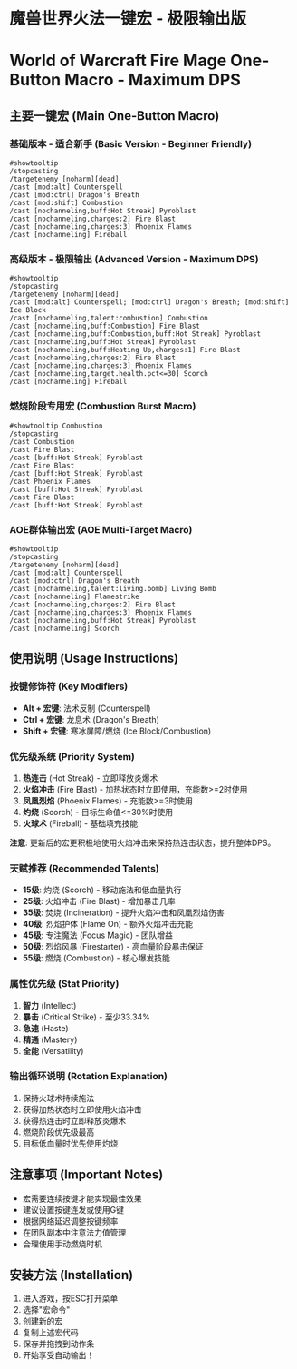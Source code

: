 # 魔兽世界火法一键宏 - 极限输出版
# World of Warcraft Fire Mage One-Button Macro - Maximum DPS

## 主要一键宏 (Main One-Button Macro)

### 基础版本 - 适合新手 (Basic Version - Beginner Friendly)
```
#showtooltip
/stopcasting
/targetenemy [noharm][dead]
/cast [mod:alt] Counterspell
/cast [mod:ctrl] Dragon's Breath
/cast [mod:shift] Combustion
/cast [nochanneling,buff:Hot Streak] Pyroblast
/cast [nochanneling,charges:2] Fire Blast
/cast [nochanneling,charges:3] Phoenix Flames
/cast [nochanneling] Fireball
```

### 高级版本 - 极限输出 (Advanced Version - Maximum DPS)
```
#showtooltip
/stopcasting
/targetenemy [noharm][dead]
/cast [mod:alt] Counterspell; [mod:ctrl] Dragon's Breath; [mod:shift] Ice Block
/cast [nochanneling,talent:combustion] Combustion
/cast [nochanneling,buff:Combustion] Fire Blast
/cast [nochanneling,buff:Combustion,buff:Hot Streak] Pyroblast
/cast [nochanneling,buff:Hot Streak] Pyroblast
/cast [nochanneling,buff:Heating Up,charges:1] Fire Blast
/cast [nochanneling,charges:2] Fire Blast
/cast [nochanneling,charges:3] Phoenix Flames
/cast [nochanneling,target.health.pct<=30] Scorch
/cast [nochanneling] Fireball
```

### 燃烧阶段专用宏 (Combustion Burst Macro)
```
#showtooltip Combustion
/stopcasting
/cast Combustion
/cast Fire Blast
/cast [buff:Hot Streak] Pyroblast
/cast Fire Blast
/cast [buff:Hot Streak] Pyroblast
/cast Phoenix Flames
/cast [buff:Hot Streak] Pyroblast
/cast Fire Blast
/cast [buff:Hot Streak] Pyroblast
```

### AOE群体输出宏 (AOE Multi-Target Macro)
```
#showtooltip
/stopcasting
/targetenemy [noharm][dead]
/cast [mod:alt] Counterspell
/cast [mod:ctrl] Dragon's Breath
/cast [nochanneling,talent:living.bomb] Living Bomb
/cast [nochanneling] Flamestrike
/cast [nochanneling,charges:2] Fire Blast
/cast [nochanneling,charges:3] Phoenix Flames
/cast [nochanneling,buff:Hot Streak] Pyroblast
/cast [nochanneling] Scorch
```

## 使用说明 (Usage Instructions)

### 按键修饰符 (Key Modifiers)
- **Alt + 宏键**: 法术反制 (Counterspell)
- **Ctrl + 宏键**: 龙息术 (Dragon's Breath)
- **Shift + 宏键**: 寒冰屏障/燃烧 (Ice Block/Combustion)

### 优先级系统 (Priority System)
1. **热连击** (Hot Streak) - 立即释放炎爆术
2. **火焰冲击** (Fire Blast) - 加热状态时立即使用，充能数>=2时使用
3. **凤凰烈焰** (Phoenix Flames) - 充能数>=3时使用  
4. **灼烧** (Scorch) - 目标生命值<=30%时使用
5. **火球术** (Fireball) - 基础填充技能

**注意**: 更新后的宏更积极地使用火焰冲击来保持热连击状态，提升整体DPS。

### 天赋推荐 (Recommended Talents)
- **15级**: 灼烧 (Scorch) - 移动施法和低血量执行
- **25级**: 火焰冲击 (Fire Blast) - 增加暴击几率
- **35级**: 焚烧 (Incineration) - 提升火焰冲击和凤凰烈焰伤害
- **40级**: 烈焰护体 (Flame On) - 额外火焰冲击充能
- **45级**: 专注魔法 (Focus Magic) - 团队增益
- **50级**: 烈焰风暴 (Firestarter) - 高血量阶段暴击保证
- **55级**: 燃烧 (Combustion) - 核心爆发技能

### 属性优先级 (Stat Priority)
1. **智力** (Intellect)
2. **暴击** (Critical Strike) - 至少33.34%
3. **急速** (Haste)
4. **精通** (Mastery)
5. **全能** (Versatility)

### 输出循环说明 (Rotation Explanation)
1. 保持火球术持续施法
2. 获得加热状态时立即使用火焰冲击
3. 获得热连击时立即释放炎爆术
4. 燃烧阶段优先级最高
5. 目标低血量时优先使用灼烧

## 注意事项 (Important Notes)
- 宏需要连续按键才能实现最佳效果
- 建议设置按键连发或使用G键
- 根据网络延迟调整按键频率
- 在团队副本中注意法力值管理
- 合理使用手动燃烧时机

## 安装方法 (Installation)
1. 进入游戏，按ESC打开菜单
2. 选择"宏命令"
3. 创建新的宏
4. 复制上述宏代码
5. 保存并拖拽到动作条
6. 开始享受自动输出！
